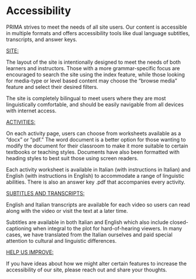 # Accessibility

PRIMA strives to meet the needs of all site users. Our content is accessible in multiple formats and offers accessibility tools like dual language subtitles, transcripts, and answer keys.

<ins>SITE:</ins>  

The layout of the site is intentionally designed to meet the needs of both learners and instructors. Those with a more grammar-specific focus are encouraged to search the site using the index feature, while those looking for media-type or level based content may choose the “browse media” feature and select their desired filters.

The site is completely bilingual to meet users where they are most linguistically comfortable, and should be easily navigable from all devices with internet access.

<ins>ACTIVITIES:</ins>

On each activity page, users can choose from worksheets available as a “docx” or “pdf.” The word document is a better option for those wanting to modify the document for their classroom to make it more suitable to certain textbooks or teaching styles. Documents have also been formatted with heading styles to best suit those using screen readers.

Each activity worksheet is available in Italian (with instructions in Italian) and English (with instructions in English) to accommodate a range of linguistic abilities. There is also an answer key .pdf that accompanies every activity.

<ins>SUBTITLES AND TRANSCRIPTS:</ins>

English and Italian transcripts are available for each video so users can read along with the video or visit the text at a later time.

Subtitles are available in both Italian and English which also include closed-captioning when integral to the plot for hard-of-hearing viewers. In many cases, we have translated from the Italian ourselves and paid special attention to cultural and linguistic differences.

<ins>HELP US IMPROVE:</ins>

If you have ideas about how we might alter certain features to increase the accessibility of our site, please reach out and share your thoughts.